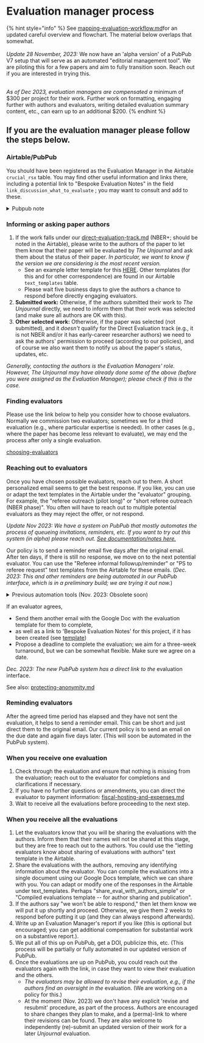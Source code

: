 # Evaluation manager process

{% hint style="info" %}
See [mapping-evaluation-workflow.md](../../policies-projects-evaluation-workflow/mapping-evaluation-workflow.md "mention")for an updated careful overview and flowchart. The material below overlaps that somewhat.\
\
_Update 28 November, 2023:_ We now have an 'alpha version' of a PubPub V7 setup that will serve as an automated "editorial management tool".  We are piloting this for a few papers and aim to fully transition soon.  Reach out if you are interested in trying this.

\
_As of Dec 2023, evaluation managers are compensated a_ minimum of $300 per project for their work. Further work on formatting, engaging further with authors and evaluators, writing detailed evaluation summary content, etc., can earn up to an additional $200.
{% endhint %}

## **If you are the evaluation manager please follow the steps below.**

### Airtable/PubPub

You should have been registered as the Evaluation Manager in the Airtable `crucial_rsx`  table. You may find other useful information and links there, including a potential link to "Bespoke Evaluation Notes" in the field `link_discussion_what_to_evaluate` ; you may want to consult and add to these.

<details>

<summary>Pubpub note</summary>

&#x20;_November, 2023:_ We are aiming to move this information into the new PubPub setup, once a paper has been chosen to be evaluated, all information and processes for evaluation managers and others should be centralized there. We have a preliminary version: Please let us know if you are willing to try this system out.&#x20;

</details>

### Informing or asking paper authors

1. If the work falls under our [direct-evaluation-track.md](../../policies-projects-evaluation-workflow/considering-projects/direct-evaluation-track.md "mention") (NBER+; should be noted in the Airtable), please write to the authors of the paper to let them know that their paper will be evaluated by _The Unjournal_ and ask them about the status of their paper. _In particular, we want to know if the version we are considering is the most recent version._
   * See an example letter template for this [HERE](https://docs.google.com/document/d/1tPgoPpqiuVs9qLKJIwZO71F4kqEfv\_FOL4tDtkm98G0/edit). Other templates (for this and for other correspondence) are found in our Airtable `text_templates` table.
   * Please wait five business days to give the authors a chance to respond before directly engaging evaluators.
2. **Submitted work:** Otherwise, if the authors submitted their work to _The Unjournal_ directly, we need to inform them that their work was selected (and make sure all authors are OK with this).
3. **Other selected work:** Otherwise, if the paper was selected (not submitted), and it _doesn't_ qualify for the Direct Evaluation track (e.g., it is not NBER and/or it has early-career researcher authors) we need to ask the authors' permission to proceed (according to our policies), and of course we also want them to notify us about the paper's status, updates, etc.

_Generally, contacting the authors is the Evaluation Managers' role. However, The Unjournal may have already done some of the above (before you were assigned as the Evaluation Manager); please check if this is the case._

### Finding evaluators

Please use the link below to help you consider how to choose evaluators. Normally we commission two evaluators; sometimes we for a third evaluation (e.g., where particular expertise is needed). In other cases (e.g., where the paper has become less relevant to evaluate), we may end the process after only a single evaluation.&#x20;

[choosing-evaluators](choosing-evaluators/ "mention")

### Reaching out to evaluators

Once you have chosen possible evaluators, reach out to them. A short personalized email seems to get the best response. If you like, you can use or adapt the text templates in the Airtable under the "evaluator" grouping. For example, the "referee outreach (pilot long)" or "short referee outreach (NBER phase)". You often will have to reach out to multiple potential evaluators as they may reject the offer, or not respond.

_Update Nov 2023: We have a system on PubPub that mostly automates the process of queueing invitations, reminders, etc. If you want to try out this system (in alpha) please reach out._  [_See documentation/notes here._](https://notes.knowledgefutures.org/pub/d9vyrdg6/draft?access=c8p3onb0)

Our policy is to send a reminder email five days after the original email. After ten days, if there is still no response, we move on to the next potential evaluator. You can use the "Referee informal followup/reminder" or "PS to referee request" text templates from the Airtable for these emails. (_Dec. 2023: This and_ _other reminders are being automated in our PubPub interface, which is in a preliminary build; we are trying it out now._)

<details>

<summary>Previous automation tools (Nov. 2023: Obsolete soon)</summary>

To speed up the process and automate your reminders, you can use Boomerang, as explained in the following link:

[other-tech-and-tools](../../tech-tools-and-resources/other-tech-and-tools/ "mention")

</details>



If an evaluator agrees,&#x20;

* Send them another email with the Google Doc with the evaluation template for them to complete,&#x20;
* as well as a link to 'Bespoke Evaluation Notes' for this project, if it has been created (see [template](https://docs.google.com/document/d/1IH\_GQYpzu\_v\_Tdq1v-4EiNkb1wENH-4CmYNIoxicd0k/edit#heading=h.twka7svde4w))&#x20;
* Propose a deadline to complete the evaluation; we aim for a three-week turnaround, but we can be somewhat flexible. Make sure we agree on a date.

_Dec. 2023: The new PubPub system has a direct link to the_ evaluation interface.

See also: [protecting-anonymity.md](../../policies-projects-evaluation-workflow/evaluation/protecting-anonymity.md "mention")

### Reminding evaluators

After the agreed time period has elapsed and they have not sent the evaluation, it helps to send a reminder email. This can be short and just direct them to the original email. Our current policy is to send an email on the due date and again five days later. (This will soon be automated in the PubPub system).

### When you receive one evaluation

1. Check through the evaluation and ensure that nothing is missing from the evaluation; reach out to the evaluator for completions and clarifications if necessary.&#x20;
2. If you have no further questions or amendments, you can direct the evaluator to payment information: [fiscal-hosting-and-expenses.md](../fiscal-hosting-and-expenses.md "mention")
3. Wait to receive all the evaluations before proceeding to the next step.

### When you receive all the evaluations

1. Let the evaluators know that you will be sharing the evaluations with the authors. Inform them that their names will not be shared at this stage, but they are free to reach out to the authors. You could use the "letting evaluators know about sharing of evaluations with authors" text template in the Airtable.
2. Share the evaluations with the authors, removing any identifying information about the evaluator. You can compile the evaluations into a single document using our Google Docs template, which we can share with you. You can adapt or modify one of the responses in the Airtable under text\_templates. Perhaps "share\_eval\_with\_authors\_simple" or "Compiled evaluations template -- for author sharing and publication".
3. If the authors say "we won't be able to respond," then let them know we will put it up shortly and proceed. Otherwise, we give them 2 weeks to respond before putting it up (and they can always respond afterwards).
4. Write up an Evaluation Manager's report if you like (this is optional but encouraged; you can get additional compensation for substantial work on a substantive report.).
5. We put all of this up on PubPub, get a DOI,  publicize this, etc. (This process will be partially or fully automated in our updated version of PubPub.
6. Once the evaluations are up on PubPub, you could reach out the evaluators again with the link, in case they want to view their evaluation and the others.&#x20;
   * _The evaluators may be allowed to revise their evaluation, e.g., if the authors find an oversight in the_ evaluation. (We are working on a policy for this.)
   * At the moment (Nov. 2023) we don't have any explicit 'revise and resubmit' procedure, as part of the process. Authors are encouraged to share changes they plan to make, and a (perma)-link to where their revisions can be found. They are also welcome to independently (re)-submit an updated version of their work for a later _Unjournal_ evaluation.&#x20;

